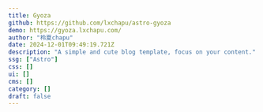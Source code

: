 ```yaml
---
title: Gyoza
github: https://github.com/lxchapu/astro-gyoza
demo: https://gyoza.lxchapu.com/
author: "柃夏chapu"
date: 2024-12-01T09:49:19.721Z
description: "A simple and cute blog template, focus on your content."
ssg: ["Astro"]
css: []
ui: []
cms: []
category: []
draft: false
---
```

